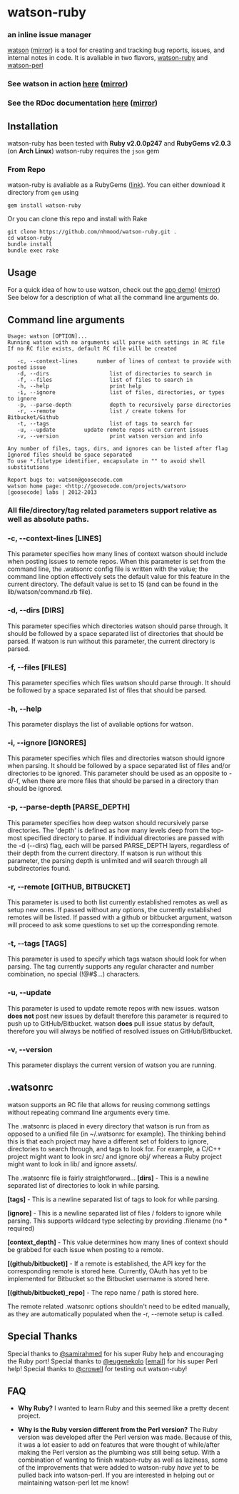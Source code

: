 # watson-ruby
### an inline issue manager
[watson](http://goosecode.com/watson) ([mirror](http://nhmood.github.io/watson-ruby)) is a tool for creating and tracking bug reports, issues, and internal notes in code.
It is avaliable in two flavors, [watson-ruby](http://github.com/nhmood/watson-ruby) and [watson-perl](http://github.com/nhmood/watson-perl)

### See watson in action [here](http://goosecode.com/watson) ([mirror](http://nhmood.github.io/watson-ruby))
### See the RDoc documentation [here](http://goosecode.com/watson/ruby/doc/) ([mirror](http://nhmood.github.io/watson-ruby/ruby/doc/))

## Installation
watson-ruby has been tested with **Ruby v2.0.0p247** and **RubyGems v2.0.3** (on **Arch Linux**)
watson-ruby requires the ```json``` gem

### From Repo
watson-ruby is avaliable as a RubyGems ([link](https://rubygems.org/gems/watson-ruby)).
You can either download it directory from ```gem``` using
```
gem install watson-ruby
```

Or you can clone this repo and install with Rake
```
git clone https://github.com/nhmood/watson-ruby.git .
cd watson-ruby
bundle install
bundle exec rake
```

## Usage
For a quick idea of how to use watson, check out the [app demo](http://goosecode.com/watson)! ([mirror](http://nhmood.github.io/watson-ruby))
See below for a description of what all the command line arguments do.

## Command line arguments
```
Usage: watson [OPTION]...
Running watson with no arguments will parse with settings in RC file
If no RC file exists, default RC file will be created

   -c, --context-lines      number of lines of context to provide with posted issue
   -d, --dirs                   list of directories to search in
   -f, --files                  list of files to search in
   -h, --help                   print help
   -i, --ignore                 list of files, directories, or types to ignore
   -p, --parse-depth            depth to recursively parse directories
   -r, --remote                 list / create tokens for Bitbucket/Github
   -t, --tags                   list of tags to search for
   -u, --update         update remote repos with current issues
   -v, --version                print watson version and info

Any number of files, tags, dirs, and ignores can be listed after flag
Ignored files should be space separated
To use *.filetype identifier, encapsulate in "" to avoid shell substitutions

Report bugs to: watson@goosecode.com
watson home page: <http://goosecode.com/projects/watson>
[goosecode] labs | 2012-2013

```
### All file/directory/tag related parameters support relative as well as absolute paths.

### -c, --context-lines [LINES]
This parameter specifies how many lines of context watson should include when posting issues to remote repos.
When this parameter is set from the command line, the .watsonrc config file is written with the value; the command line option effectively sets the default value for this feature in the current directory.
The default value is set to 15 (and can be found in the lib/watson/command.rb file).

### -d, --dirs [DIRS]
This parameter specifies which directories watson should parse through.
It should be followed by a space separated list of directories that should be parsed.
If watson is run without this parameter, the current directory is parsed.


### -f, --files [FILES]
This parameter specifies which files watson should parse through.
It should be followed by a space separated list of files that should be parsed.


### -h, --help
This parameter displays the list of avaliable options for watson.


### -i, --ignore [IGNORES]
This parameter specifies which files and directories watson should ignore when parsing.
It should be followed by a space separated list of files and/or directories to be ignored.
This parameter should be used as an opposite to -d/-f, when there are more files that should be parsed in a directory than should be ignored.


### -p, --parse-depth [PARSE_DEPTH]
This parameter specifies how deep watson should recursively parse directories.
The 'depth' is defined as how many levels deep from the top-most specified directory to parse.
If individual directories are passed with the -d (--dirs) flag, each will be parsed PARSE_DEPTH layers, regardless of their depth from the current directory.
If watson is run without this parameter, the parsing depth is unlimited and will search through all subdirectories found.


### -r, --remote [GITHUB, BITBUCKET]
This parameter is used to both list currently established remotes as well as setup new ones.
If passed without any options, the currently established remotes will be listed.
If passed with a github or bitbucket argument, watson will proceed to ask some questions to set up the corresponding remote.


### -t, --tags [TAGS]
This parameter is used to specify which tags watson should look for when parsing.
The tag currently supports any regular character and number combination, no special (!@#$...) characters.


### -u, --update
This parameter is used to update remote repos with new issues.
watson **does not** post new issues by default therefore this parameter is required to push up to GitHub/Bitbucket.
watson **does** pull issue status by default, therefore you will always be notified of resolved issues on GitHub/Bitbucket.

### -v, --version
This parameter displays the current version of watson you are running.


## .watsonrc
watson supports an RC file that allows for reusing commong settings without repeating command line arguments every time.

The .watsonrc is placed in every directory that watson is run from as opposed to a unified file (in ~/.watsonrc for example). The thinking behind this is that each project may have a different set of folders to ignore, directories to search through, and tags to look for.
For example, a C/C++ project might want to look in src/ and ignore obj/ whereas a Ruby project might want to look in lib/ and ignore assets/.

The .watsonrc file is fairly straightforward...
**[dirs]** - This is a newline separated list of directories to look in while parsing.

**[tags]** - This is a newline separated list of tags to look for while parsing.

**[ignore]** - This is a newline separated list of files / folders to ignore while parsing.
This supports wildcard type selecting by providing .filename (no * required)

**[context_depth]** - This value determines how many lines of context should be grabbed for each issue when posting to a remote.

**[(github/bitbucket)]** - If a remote is established, the API key for the corresponding remote is stored here.
Currently, OAuth has yet to be implemented for Bitbucket so the Bitbucket username is stored here.

**[(github/bitbucket)_repo]** - The repo name / path is stored here.

The remote related .watsonrc options shouldn't need to be edited manually, as they are automatically populated when the -r, --remote setup is called.

## Special Thanks
Special thanks to [@samirahmed](http://github.com/samirahmed) for his super Ruby help and encouraging the Ruby port!
Special thanks to [@eugenekolo](http://twitter.com/eugenekolo) [[email](eugenek@bu.edu)] for his super Perl help!
Special thanks to [@crowell](http://github.com/crowell) for testing out watson-ruby!

## FAQ
- **Why Ruby?**
  I wanted to learn Ruby and this seemed like a pretty decent project.

- **Why is the Ruby version different from the Perl version?**
  The Ruby version was developed after the Perl version was made. Because of this, it was a lot easier to add on features that were thought of while/after making the Perl version as the plumbing was still being setup.
  With a combination of wanting to finish watson-ruby as well as laziness, some of the improvements that were added to watson-ruby *have yet* to be pulled back into watson-perl.
  If you are interested in helping out or maintaining watson-perl let me know!
